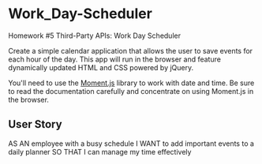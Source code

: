 # Work_Day-Scheduler
Homework #5
Third-Party APIs: Work Day Scheduler

Create a simple calendar application that allows the user to save events for each hour of the day. This app will run in the browser and feature dynamically updated HTML and CSS powered by jQuery.

You'll need to use the [Moment.js](https://momentjs.com/) library to work with date and time. Be sure to read the documentation carefully and concentrate on using Moment.js in the browser.

## User Story
AS AN employee with a busy schedule
I WANT to add important events to a daily planner
SO THAT I can manage my time effectively
```
